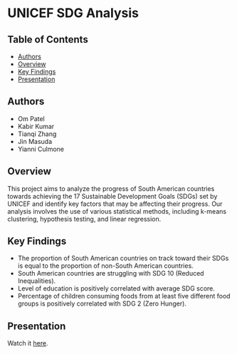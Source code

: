 # UNICEF SDG Analysis

## Table of Contents
- [Authors](#authors)
- [Overview](#overview)
- [Key Findings](#key-findings)
- [Presentation](#presentation)

## Authors
- Om Patel
- Kabir Kumar
- Tianqi Zhang
- Jin Masuda
- Yianni Culmone

## Overview
This project aims to analyze the progress of South American countries towards achieving the 17 Sustainable Development Goals (SDGs) set by UNICEF and identify key factors that may be affecting their progress. Our analysis involves the use of various statistical methods, including k-means clustering, hypothesis testing, and linear regression. 

## Key Findings
- The proportion of South American countries on track toward their SDGs is equal to the proportion of non-South American countries.
- South American countries are struggling with SDG 10 (Reduced Inequalities).
- Level of education is positively correlated with average SDG score.
- Percentage of children consuming foods from at least five different food groups is positively correlated with SDG 2 (Zero Hunger). 

## Presentation
Watch it [here](https://drive.google.com/file/d/1KEh3IV-3VxLMzikxadm6T3Zc2ceMP0Nm/view?usp=sharing).
